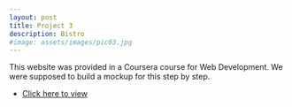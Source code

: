 ```yaml
---
layout: post
title: Project 3
description: Bistro
#image: assets/images/pic03.jpg
---
```


<!-- ![test image]({{ site.url | absolute_path}}/assets/images/pic03.jpg) -->

This website was provided in a Coursera course for Web Development. We were supposed to build a mockup for this step by step.
<ul class="actions">
					<li><a href="https://muskangupta4.github.io/module5-solution/" class="button" target="_blank">Click here to view</a></li>
				</ul>